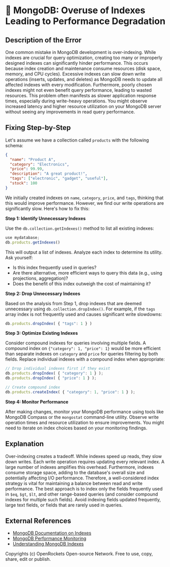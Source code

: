 # 🐞 MongoDB: Overuse of Indexes Leading to Performance Degradation


## Description of the Error

One common mistake in MongoDB development is over-indexing. While indexes are crucial for query optimization, creating too many or improperly designed indexes can significantly hinder performance.  This occurs because index creation and maintenance consume resources (disk space, memory, and CPU cycles).  Excessive indexes can slow down write operations (inserts, updates, and deletes) as MongoDB needs to update all affected indexes with every modification.  Furthermore, poorly chosen indexes might not even benefit query performance, leading to wasted resources.  This problem often manifests as slower application response times, especially during write-heavy operations.  You might observe increased latency and higher resource utilization on your MongoDB server without seeing any improvements in read query performance.


## Fixing Step-by-Step

Let's assume we have a collection called `products` with the following schema:

```json
{
  "name": "Product A",
  "category": "Electronics",
  "price": 99.99,
  "description": "A great product!",
  "tags": ["electronic", "gadget", "useful"],
  "stock": 100
}
```

We initially created indexes on `name`, `category`, `price`, and `tags`, thinking that this would improve performance.  However, we find our write operations are significantly slow.  Here's how to fix this:

**Step 1: Identify Unnecessary Indexes**

Use the `db.collection.getIndexes()` method to list all existing indexes:

```javascript
use mydatabase;
db.products.getIndexes()
```

This will output a list of indexes. Analyze each index to determine its utility.  Ask yourself:

* Is this index frequently used in queries?
* Are there alternative, more efficient ways to query this data (e.g., using projections, aggregation)?
* Does the benefit of this index outweigh the cost of maintaining it?

**Step 2: Drop Unnecessary Indexes**

Based on the analysis from Step 1, drop indexes that are deemed unnecessary using `db.collection.dropIndex()`.  For example, if the `tags` array index is not frequently used and causes significant write slowdowns:


```javascript
db.products.dropIndex( { "tags": 1 } )
```

**Step 3: Optimize Existing Indexes**

Consider compound indexes for queries involving multiple fields.  A compound index on `{"category": 1, "price": 1}` would be more efficient than separate indexes on `category` and `price` for queries filtering by both fields.  Replace individual indexes with a compound index when appropriate:

```javascript
// Drop individual indexes first if they exist
db.products.dropIndex( { "category": 1 } );
db.products.dropIndex( { "price": 1 } );

// Create compound index
db.products.createIndex( { "category": 1, "price": 1 } );
```

**Step 4: Monitor Performance**

After making changes, monitor your MongoDB performance using tools like MongoDB Compass or the `mongostat` command-line utility.  Observe write operation times and resource utilization to ensure improvements.  You might need to iterate on index choices based on your monitoring findings.


## Explanation

Over-indexing creates a tradeoff. While indexes speed up reads, they slow down writes.  Each write operation requires updating every relevant index.  A large number of indexes amplifies this overhead.  Furthermore, indexes consume storage space, adding to the database's overall size and potentially affecting I/O performance.  Therefore, a well-considered index strategy is vital for maintaining a balance between read and write performance.  The best approach is to index only the fields frequently used in `$eq`, `$gt`, `$lt`, and other range-based queries (and consider compound indexes for multiple such fields).  Avoid indexing fields updated frequently, large text fields, or fields that are rarely used in queries.

## External References

* [MongoDB Documentation on Indexes](https://www.mongodb.com/docs/manual/indexes/)
* [MongoDB Performance Monitoring](https://www.mongodb.com/docs/manual/tutorial/monitor-performance/)
* [Understanding MongoDB Indexes](https://www.mongodb.com/blog/post/understanding-mongodb-indexes)


Copyrights (c) OpenRockets Open-source Network. Free to use, copy, share, edit or publish.

